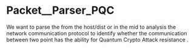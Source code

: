 # Packet__Parser_PQC
We want to parse the from the host/dist or in  the mid to analysis the network communication protocol to identify whether the communication between two point has the ability for Quantum Crypto Attack resistance .
